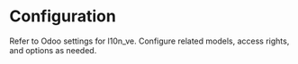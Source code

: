 # Configuration

Refer to Odoo settings for l10n_ve. Configure related models, access rights, and options as needed.
